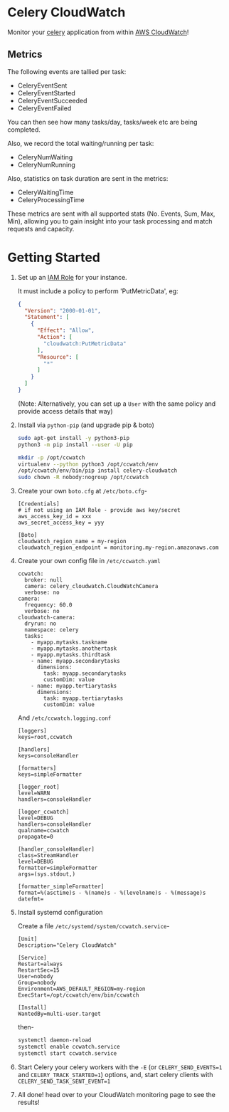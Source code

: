 # Celery CloudWatch

Monitor your [celery](http://www.celeryproject.org/) application from within [AWS CloudWatch](http://aws.amazon.com/cloudwatch/)!

## Metrics

The following events are tallied per task:

 * CeleryEventSent
 * CeleryEventStarted
 * CeleryEventSucceeded
 * CeleryEventFailed

You can then see how many tasks/day, tasks/week etc are being completed.

Also, we record the total waiting/running per task:

 * CeleryNumWaiting
 * CeleryNumRunning

Also, statistics on task duration are sent in the metrics:

 * CeleryWaitingTime
 * CeleryProcessingTime

These metrics are sent with all supported stats (No. Events, Sum, Max, Min), allowing you to gain insight into your task processing and match requests and capacity.


# Getting Started

1. Set up an [IAM Role](http://docs.aws.amazon.com/AWSEC2/latest/UserGuide/iam-roles-for-amazon-ec2.html) for your instance.

    It must include a policy to perform 'PutMetricData', eg:

    ```json
    {
      "Version": "2000-01-01",
      "Statement": [
        {
          "Effect": "Allow",
          "Action": [
            "cloudwatch:PutMetricData"
          ],
          "Resource": [
            "*"
          ]
        }
      ]
    }

    ```

    (Note: Alternatively, you can set up a `User` with the same policy and provide access details that way)

2. Install via `python-pip` (and upgrade pip & boto)

    ```sh
    sudo apt-get install -y python3-pip
    python3 -m pip install --user -U pip

    mkdir -p /opt/ccwatch
    virtualenv --python python3 /opt/ccwatch/env
    /opt/ccwatch/env/bin/pip install celery-cloudwatch
    sudo chown -R nobody:nogroup /opt/ccwatch
    ```

3. Create your own `boto.cfg` at `/etc/boto.cfg`-

    ```
    [Credentials]
    # if not using an IAM Role - provide aws key/secret
    aws_access_key_id = xxx
    aws_secret_access_key = yyy

    [Boto]
    cloudwatch_region_name = my-region
    cloudwatch_region_endpoint = monitoring.my-region.amazonaws.com

    ```

4. Create your own config file in `/etc/ccwatch.yaml`

    ```
    ccwatch:
      broker: null
      camera: celery_cloudwatch.CloudWatchCamera
      verbose: no
    camera:
      frequency: 60.0
      verbose: no
    cloudwatch-camera:
      dryrun: no
      namespace: celery
      tasks:
        - myapp.mytasks.taskname
        - myapp.mytasks.anothertask
        - myapp.mytasks.thirdtask
        - name: myapp.secondarytasks
          dimensions:
            task: myapp.secondarytasks
            customDim: value
        - name: myapp.tertiarytasks
          dimensions:
            task: myapp.tertiarytasks
            customDim: value

    ```
    
    And `/etc/ccwatch.logging.conf`
    
    ```
    [loggers]
    keys=root,ccwatch

    [handlers]
    keys=consoleHandler

    [formatters]
    keys=simpleFormatter

    [logger_root]
    level=WARN
    handlers=consoleHandler

    [logger_ccwatch]
    level=DEBUG
    handlers=consoleHandler
    qualname=ccwatch
    propagate=0

    [handler_consoleHandler]
    class=StreamHandler
    level=DEBUG
    formatter=simpleFormatter
    args=(sys.stdout,)

    [formatter_simpleFormatter]
    format=%(asctime)s - %(name)s - %(levelname)s - %(message)s
    datefmt=
    ```


5. Install systemd configuration

    Create a file `/etc/systemd/system/ccwatch.service`-

    ```
    [Unit]
    Description="Celery CloudWatch"
    
    [Service]
    Restart=always
    RestartSec=15
    User=nobody
    Group=nobody
    Environment=AWS_DEFAULT_REGION=my-region
    ExecStart=/opt/ccwatch/env/bin/ccwatch
    
    [Install]
    WantedBy=multi-user.target
    ```

    then-

    ```sh
    systemctl daemon-reload
    systemctl enable ccwatch.service
    systemctl start ccwatch.service
    ```


6. Start Celery your celery workers with the `-E` (or `CELERY_SEND_EVENTS=1` and `CELERY_TRACK_STARTED=1`) options, and, start celery clients with `CELERY_SEND_TASK_SENT_EVENT=1`

7. All done! head over to your CloudWatch monitoring page to see the results!
